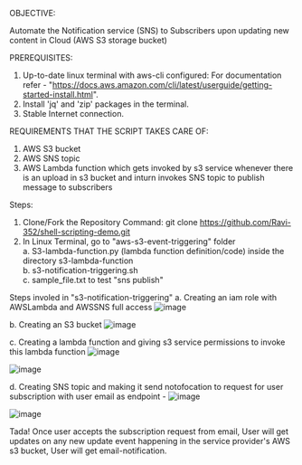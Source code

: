 OBJECTIVE:

Automate the Notification service (SNS) to Subscribers upon updating new content in Cloud (AWS S3 storage bucket)

PREREQUISITES:

1. Up-to-date linux terminal with aws-cli configured: For documentation refer - "https://docs.aws.amazon.com/cli/latest/userguide/getting-started-install.html".
2. Install 'jq' and 'zip' packages in the terminal.
3. Stable Internet connection.


REQUIREMENTS THAT THE SCRIPT TAKES CARE OF:
1. AWS S3 bucket  
2. AWS SNS topic  
3. AWS Lambda function which gets invoked by s3 service whenever there is an upload in s3 bucket and inturn invokes SNS topic to publish message to subscribers  


Steps:
1. Clone/Fork the Repository
Command: git clone https://github.com/Ravi-352/shell-scripting-demo.git
2. In Linux Terminal, go to "aws-s3-event-triggering" folder  
  a. S3-lambda-function.py (lambda function definition/code) inside the directory s3-lambda-function  
  b. s3-notification-triggering.sh  
  c. sample_file.txt to test "sns publish"  

Steps involed in "s3-notification-triggering"
  a. Creating an iam role with AWSLambda and AWSSNS full access
  ![image](https://github.com/Ravi-352/shell-scripting-demo/assets/91112573/f4bbb90b-4e99-4e3a-836d-af77b039d00a)

  b. Creating an S3 bucket
  ![image](https://github.com/Ravi-352/shell-scripting-demo/assets/91112573/18be5967-c43e-4f75-b70e-74a6815e2719)

  c. Creating a lambda function and giving s3 service permissions to invoke this lambda function
  ![image](https://github.com/Ravi-352/shell-scripting-demo/assets/91112573/a0592c18-22e1-4d34-982e-e8cff15da16e)

  ![image](https://github.com/Ravi-352/shell-scripting-demo/assets/91112573/c891cf75-5f43-4d8a-8c65-ac618eb886d0)

  d. Creating SNS topic and making it send notofocation to request for user subscription with user email as endpoint - 
  ![image](https://github.com/Ravi-352/shell-scripting-demo/assets/91112573/8fde798f-9a78-42dc-9994-22735cf37034)

  ![image](https://github.com/Ravi-352/shell-scripting-demo/assets/91112573/31d7c1aa-5894-48b8-b7b4-305461b9cf16)

Tada! Once user accepts the subscription request from email, User will get updates on any new update event happening in the service provider's AWS s3 bucket, 
User will get email-notification.






